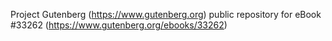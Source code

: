 Project Gutenberg (https://www.gutenberg.org) public repository for eBook #33262 (https://www.gutenberg.org/ebooks/33262)
